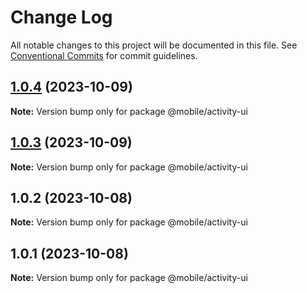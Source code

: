 # Change Log

All notable changes to this project will be documented in this file.
See [Conventional Commits](https://conventionalcommits.org) for commit guidelines.

## [1.0.4](https://github.com/mengxiangchengzhen8117/npm-mobile/compare/@mobile/activity-ui@1.0.3...@mobile/activity-ui@1.0.4) (2023-10-09)

**Note:** Version bump only for package @mobile/activity-ui





## [1.0.3](https://github.com/mengxiangchengzhen8117/npm-mobile/compare/@mobile/activity-ui@1.0.2...@mobile/activity-ui@1.0.3) (2023-10-09)

**Note:** Version bump only for package @mobile/activity-ui





## 1.0.2 (2023-10-08)

**Note:** Version bump only for package @mobile/activity-ui





## 1.0.1 (2023-10-08)

**Note:** Version bump only for package @mobile/activity-ui
